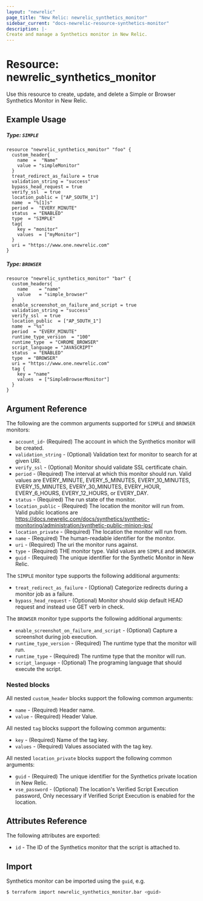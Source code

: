 ```yaml
---
layout: "newrelic"
page_title: "New Relic: newrelic_synthetics_monitor"
sidebar_current: "docs-newrelic-resource-synthetics-monitor"
description: |-
Create and manage a Synthetics monitor in New Relic.
---
```


# Resource: newrelic\_synthetics\_monitor

Use this resource to create, update, and delete a Simple or Browser Synthetics Monitor in New Relic.

## Example Usage

##### Type: `SIMPLE`
```hcl
resource "newrelic_synthetics_monitor" "foo" {
  custom_header{
    name  =  "Name"
    value = "simpleMonitor"
  }
  treat_redirect_as_failure = true
  validation_string = "success"
  bypass_head_request = true
  verify_ssl  = true
  location_public = ["AP_SOUTH_1"]
  name  = "%[1]s"
  period =  "EVERY_MINUTE"
  status  = "ENABLED"
  type  = "SIMPLE"
  tag{
    key = "monitor"
    values  = ["myMonitor"]
  }
  uri = "https://www.one.newrelic.com"
}
```
##### Type: `BROWSER`
```hcl
resource "newrelic_synthetics_monitor" "bar" {
  custom_headers{
    name	= "name"
    value	= "simple_browser"
  }
  enable_screenshot_on_failure_and_script = true
  validation_string = "success"
  verify_ssl  = true
  location_public  = ["AP_SOUTH_1"]
  name  = "%s"
  period  = "EVERY_MINUTE"
  runtime_type_version  = "100"
  runtime_type  = "CHROME_BROWSER"
  script_language = "JAVASCRIPT"
  status  = "ENABLED"
  type  = "BROWSER"
  uri = "https://www.one.newrelic.com"
  tag {
    key = "name"
    values  = ["SimpleBrowserMonitor"]
  }
}

```
## Argument Reference

The following are the common arguments supported for `SIMPLE` and `BROWSER` monitors:

* `account_id`- (Required) The account in which the Synthetics monitor will be created.
* `validation_string` - (Optional) Validation text for monitor to search for at given URI.
* `verify_ssl` - (Optional) Monitor should validate SSL certificate chain.
* `period` - (Required) The interval at which this monitor should run. Valid values are EVERY_MINUTE, EVERY_5_MINUTES, EVERY_10_MINUTES, EVERY_15_MINUTES, EVERY_30_MINUTES, EVERY_HOUR, EVERY_6_HOURS, EVERY_12_HOURS, or EVERY_DAY.
* `status` - (Required) The run state of the monitor.
* `location_public` - (Required) The location the monitor will run from. Valid public locations are https://docs.newrelic.com/docs/synthetics/synthetic-monitoring/administration/synthetic-public-minion-ips/
* `location_private` - (Required) The location the monitor will run from.
* `name` - (Required) The human-readable identifier for the monitor.
* `uri` - (Required) The uri the monitor runs against.
* `type` - (Required) THE monitor type. Valid values are `SIMPLE` and `BROWSER`.
* `guid` - (Required) The unique identifier for the Synthetic Monitor in New Relic.

The `SIMPLE` monitor type supports the following additional arguments:

* `treat_redirect_as_failure` - (Optional) Categorize redirects during a monitor job as a failure.
* `bypass_head_request` - (Optional) Monitor should skip default HEAD request and instead use GET verb in check.

The `BROWSER` monitor type supports the following additional arguments:

* `enable_screenshot_on_failure_and_script` - (Optional) Capture a screenshot during job execution.
* `runtime_type_version` - (Required) The runtime type that the monitor will run.
* `runtime_type` - (Required) The runtime type that the monitor will run.
* `script_language` - (Optional) The programing language that should execute the script.

### Nested blocks

All nested `custom_header` blocks support the following common arguments:

* `name` - (Required) Header name.
* `value` - (Required) Header Value.

All nested `tag` blocks support the following common arguments:

* `key` - (Required) Name of the tag key.
* `values` - (Required) Values associated with the tag key.

All nested `location_private` blocks support the following common arguments:

* `guid` - (Required) The unique identifier for the Synthetics private location in New Relic.
* `vse_password` - (Optional) The location's Verified Script Execution password, Only necessary if Verified Script Execution is enabled for the location.

## Attributes Reference

The following attributes are exported:

* `id` - The ID of the Synthetics monitor that the script is attached to.

## Import

Synthetics monitor can be imported using the `guid`, e.g.

```bash
$ terraform import newrelic_synthetics_monitor.bar <guid>
```